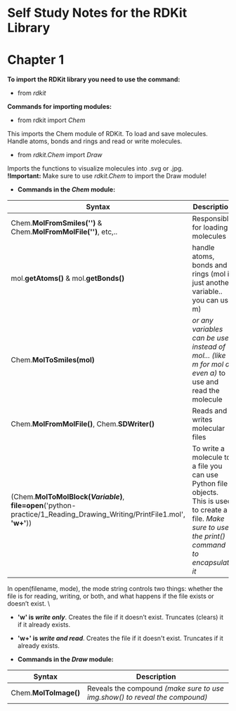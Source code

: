 # Self Study Notes for the RDKit Library


# Chapter 1

**To import the RDKit library you need to use the command:**

- from *rdkit* 

**Commands for importing modules:**

- from rdkit import *Chem* 

This imports the Chem module of RDKit. To load and save molecules. Handle atoms, bonds and rings and read or write molecules.

- from *rdkit.Chem* import *Draw* 

Imports the functions to visualize molecules into .svg or .jpg. \
**!Important:** Make sure to use *rdkit.Chem* to import the Draw module!

- **Commands in the *Chem* module:**

| Syntax      | Description |
| ----------- | ----------- |
| Chem.**MolFromSmiles('')** & Chem.**MolFromMolFile('')**, etc,.. | Responsible for loading molecules  |
| mol.**getAtoms()** & mol.**getBonds()**  | handle atoms, bonds and rings (mol is just another variable.. you can use m)|
| Chem.**MolToSmiles(mol)** | *or any variables can be used instead of mol... (like m for mol or even a)* to use and read the molecule | 
| Chem.**MolFromMolFile()**, Chem.**SDWriter()** | Reads and writes molecular files |
| (Chem.**MolToMolBlock(*Variable*)**, **file=open**('python-practice/1_Reading_Drawing_Writing/PrintFile1.mol', **'w+'**))| To write a molecule to a file you can use Python file objects. This is used to create a file. *Make sure to use the print() command to encapsulate it* |

In open(filename, mode), the mode string controls two things: whether the file is for reading, writing, or both, and what happens if the file exists or doesn’t exist. \
- **'w' is *write only***. Creates the file if it doesn’t exist. Truncates (clears) it if it already exists.
- **'w+' is *write and read***. Creates the file if it doesn't exist. Truncates if it already exists.


- **Commands in the *Draw* module:**

| Syntax      | Description |
| ----------- | ----------- |
| Chem.**MolToImage()** | Reveals the compound *(make sure to use img.show() to reveal the compound)* |